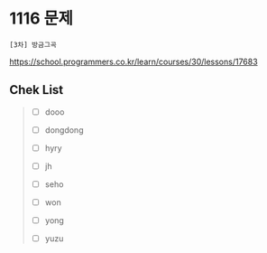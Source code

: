 # 1116 문제

```
[3차] 방금그곡
```

https://school.programmers.co.kr/learn/courses/30/lessons/17683

## Chek List

> - [ ] dooo
> 
> - [ ] dongdong
> 
> - [ ] hyry
> 
> - [ ] jh
> 
> - [ ] seho
> 
> - [ ] won
> 
> - [ ] yong
> 
> - [ ] yuzu
